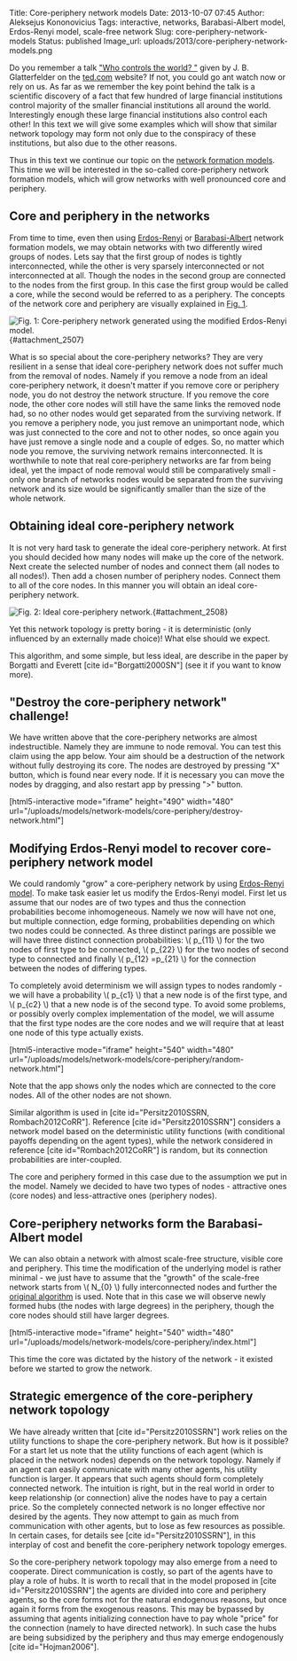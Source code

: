 Title: Core-periphery network models
Date: 2013-10-07 07:45
Author: Aleksejus Kononovicius
Tags: interactive, networks, Barabasi-Albert model, Erdos-Renyi model, scale-free network
Slug: core-periphery-network-models
Status: published
Image_url: uploads/2013/core-periphery-network-models.png

Do you remember a talk
["Who controls the world?
"]({filename}/articles/2013/j-b-glattfelder-who-controls-world.md)
given by J. B. Glatterfelder on the
[ted.com](https://www.ted.com/talks/james_b_glattfelder_who_controls_the_world.html)
website? If not, you could go ant watch now or rely on us. As far as we
remember the key point behind the talk is a scientific discovery of a
fact that few hundred of large financial institutions control majority
of the smaller financial institutions all around the world.
Interestingly enough these large financial institutions also control
each other! In this text we will give some examples which will show that
similar network topology may form not only due to the conspiracy of
these institutions, but also due to the other reasons.

Thus in this text we continue our topic on the [network formation
models](/tag/networks/). This
time we will be interested in the so-called core-periphery network
formation models, which will grow networks with well pronounced core and
periphery.<!--more-->

Core and periphery in the networks
----------------------------------

From time to time, even then using
[Erdos-Renyi]({filename}/articles/2013/erdos-renyi-model.md)
or
[Barabasi-Albert]({filename}/articles/2013/barabasi-albert-model.md)
network formation models, we may obtain networks with two differently
wired groups of nodes. Lets say that the first group of nodes is tightly
interconnected, while the other is very sparsely interconnected or not
interconnected at all. Though the nodes in the second group are
connected to the nodes from the first group. In this case the first
group would be called a core, while the second would be referred to as a
periphery. The concepts of the network core and periphery are visually
explained in [Fig. 1](#attachment_2507).

![Fig. 1: Core-periphery network generated using the modified Erdos-Renyi
model.]({static}/uploads/2013/core-periphery-network-models.png "Core-periphery
network generated using the modified Erdos-Renyi model. Nodes in the red
area belong to core, while the nodes in the blue area are in
periphery."){#attachment_2507} 

What is so special about the core-periphery networks? They are very
resilient in a sense that ideal core-periphery network does not suffer
much from the removal of nodes. Namely if you remove a node from an
ideal core-periphery network, it doesn't matter if you remove core or
periphery node, you do not destroy the network structure. If you remove
the core node, the other core nodes will still have the same links the
removed node had, so no other nodes would get separated from the
surviving network. If you remove a periphery node, you just remove an
unimportant node, which was just connected to the core and not to other
nodes, so once again you have just remove a single node and a couple of
edges. So, no matter which node you remove, the surviving network
remains interconnected. It is worthwhile to note that real
core-periphery networks are far from being ideal, yet the impact of node
removal would still be comparatively small - only one branch of networks
nodes would be separated from the surviving network and its size would
be significantly smaller than the size of the whole network.

Obtaining ideal core-periphery network
--------------------------------------

It is not very hard task to generate the ideal core-periphery network.
At first you should decided how many nodes will make up the core of the
network. Next create the selected number of nodes and connect them (all
nodes to all nodes!). Then add a chosen number of periphery nodes.
Connect them to all of the core nodes. In this manner you will obtain an
ideal core-periphery network.

![Fig. 2: Ideal core-periphery
network.]({static}/uploads/2013/ideal-core-periphery.png "Ideal
core-periphery network."){#attachment_2508} 

Yet this network topology is pretty boring - it is deterministic (only
influenced by an externally made choice)! What else should we expect.

This algorithm, and some simple, but less ideal, are describe in the
paper by Borgatti and Everett \[cite id="Borgatti2000SN"\] (see it if
you want to know more).

"Destroy the core-periphery network" challenge!
-----------------------------------------------

We have written above that the core-periphery networks are almost
indestructible. Namely they are immune to node removal. You can test
this claim using the app below. Your aim should be a destruction of the
network without fully destroying its core. The nodes are destroyed by
pressing "X" button, which is found near every node. If it is necessary
you can move the nodes by dragging, and also restart app by pressing
"&gt;" button.

[html5-interactive mode="iframe" height="490" width="480"
url="/uploads/models/network-models/core-periphery/destroy-network.html"]

Modifying Erdos-Renyi model to recover core-periphery network model
-------------------------------------------------------------------

We could randomly "grow" a core-periphery network by using [Erdos-Renyi
model]({filename}/articles/2013/erdos-renyi-model.md).
To make task easier let us modify the Erdos-Renyi model. First let us
assume that our nodes are of two types and thus the connection
probabilities become inhomogeneous. Namely we now will have not one, but
multiple connection, edge forming, probabilities depending on which two
nodes could be connected. As three distinct parings are possible we will
have three distinct connection probabilities: \\\(  p\_{11} \\\) for the
two nodes of first type to be connected, \\\(  p\_{22} \\\) for the two
nodes of second type to connected and finally \\\(  p\_{12} =p\_{21} \\\) for the connection between the nodes of differing types.

To completely avoid determinism we will assign types to nodes randomly -
we will have a probability \\\(  p\_{c1} \\\) that a new node is of the
first type, and \\\(  p\_{c2} \\\) that a new node is of the second type.
To avoid some problems, or possibly overly complex implementation of the
model, we will assume that the first type nodes are the core nodes and
we will require that at least one node of this type actually exists.

[html5-interactive mode="iframe" height="540" width="480"
url="/uploads/models/network-models/core-periphery/random-network.html"]

Note that the app shows only the nodes which are connected to the core
nodes. All of the other nodes are not shown.

Similar algorithm is used in \[cite id="Persitz2010SSRN,
Rombach2012CoRR"\]. Reference \[cite id="Persitz2010SSRN"\] considers a
network model based on the deterministic utility functions (with
conditional payoffs depending on the agent types), while the network
considered in reference \[cite id="Rombach2012CoRR"\] is random, but its
connection probabilities are inter-coupled.

The core and periphery formed in this case due to the assumption we put
in the model. Namely we decided to have two types of nodes - attractive
ones (core nodes) and less-attractive ones (periphery nodes).

Core-periphery networks form the Barabasi-Albert model
------------------------------------------------------

We can also obtain a network with almost scale-free structure, visible
core and periphery. This time the modification of the underlying model
is rather minimal - we just have to assume that the "growth" of the
scale-free network starts from \\\(  N\_{0} \\\) fully interconnected
nodes and further the [original
algorithm]({filename}/articles/2013/barabasi-albert-model.md)
is used. Note that in this case we will observe newly formed hubs (the
nodes with large degrees) in the periphery, though the core nodes should
still have larger degrees.

[html5-interactive mode="iframe" height="540" width="480"
url="/uploads/models/network-models/core-periphery/index.html"]

This time the core was dictated by the history of the network - it
existed before we started to grow the network.

Strategic emergence of the core-periphery network topology
----------------------------------------------------------

We have already written that \[cite id="Persitz2010SSRN"\] work relies
on the utility functions to shape the core-periphery network. But how is
it possible? For a start let us note that the utility functions of each
agent (which is placed in the network nodes) depends on the network
topology. Namely if an agent can easily communicate with many other
agents, his utility function is larger. It appears that such agents
should form completely connected network. The intuition is right, but in
the real world in order to keep relationship (or connection) alive the
nodes have to pay a certain price. So the completely connected network
is no longer effective nor desired by the agents. They now attempt to
gain as much from communication with other agents, but to lose as few
resources as possible. In certain cases, for details see \[cite
id="Persitz2010SSRN"\], in this interplay of cost and benefit the
core-periphery network topology emerges.

So the core-periphery network topology may also emerge from a need to
cooperate. Direct communication is costly, so part of the agents have to
play a role of hubs. It is worth to recall that in the model proposed in
\[cite id="Persitz2010SSRN"\] the agents are divided into core and
periphery agents, so the core forms not for the natural endogenous
reasons, but once again it forms from the exogenous reasons. This may be
bypassed by assuming that agents initializing connection have to pay
whole "price" for the connection (namely to have directed network). In
such case the hubs are being subsidized by the periphery and thus may
emerge endogenously \[cite id="Hojman2006"\].
